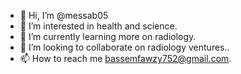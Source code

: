 - 👋 Hi, I’m @messab05
- 👀 I’m interested in health and science.
- 🌱 I’m currently learning more on radiology.
- 💞️ I’m looking to collaborate on radiology ventures..
- 📫 How to reach me bassemfawzy752@gmail.com.

<!---
messab05/messab05 is a ✨ special ✨ repository because its `README.md` (this file) appears on your GitHub profile.
You can click the Preview link to take a look at your changes.
--->
